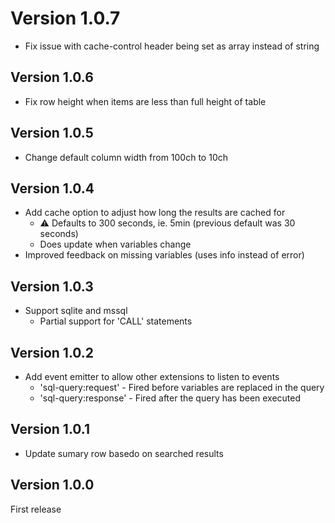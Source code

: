 # Version 1.0.7

- Fix issue with cache-control header being set as array instead of string

## Version 1.0.6

- Fix row height when items are less than full height of table

## Version 1.0.5

- Change default column width from 100ch to 10ch

## Version 1.0.4

- Add cache option to adjust how long the results are cached for 
	-	⚠️ Defaults to 300 seconds, ie. 5min (previous default was 30 seconds)
	- Does update when variables change
- Improved feedback on missing variables (uses info instead of error)

## Version 1.0.3

- Support sqlite and mssql
	- Partial support for 'CALL' statements

## Version 1.0.2

- Add event emitter to allow other extensions to listen to events
	- 'sql-query:request' - Fired before variables are replaced in the query
	- 'sql-query:response' - Fired after the query has been executed

## Version 1.0.1

- Update sumary row basedo on searched results

## Version 1.0.0

First release